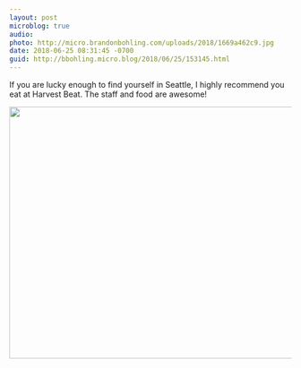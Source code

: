 ```yaml
---
layout: post
microblog: true
audio: 
photo: http://micro.brandonbohling.com/uploads/2018/1669a462c9.jpg
date: 2018-06-25 08:31:45 -0700
guid: http://bbohling.micro.blog/2018/06/25/153145.html
---
```

If you are lucky enough to find yourself in Seattle, I highly recommend you eat at Harvest Beat. The staff and food are awesome!

<img src="http://micro.brandonbohling.com/uploads/2018/1669a462c9.jpg" width="600" height="450" />
